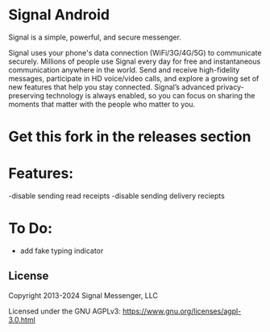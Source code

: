 # Signal Android

Signal is a simple, powerful, and secure messenger.

Signal uses your phone's data connection (WiFi/3G/4G/5G) to communicate securely. Millions of people use Signal every day for free and instantaneous communication anywhere in the world. Send and receive high-fidelity messages, participate in HD voice/video calls, and explore a growing set of new features that help you stay connected. Signal’s advanced privacy-preserving technology is always enabled, so you can focus on sharing the moments that matter with the people who matter to you.

# Get this fork in the releases section

# Features:
-disable sending read receipts
-disable sending delivery reciepts

# To Do:
- add fake typing indicator 


 
## License

Copyright 2013-2024 Signal Messenger, LLC

Licensed under the GNU AGPLv3: https://www.gnu.org/licenses/agpl-3.0.html

